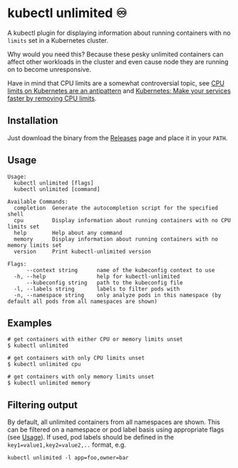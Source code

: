 # kubectl unlimited ♾️
A kubectl plugin for displaying information about running containers with no `limits` set in a Kubernetes cluster.

Why would you need this? Because these pesky unlimited containers can affect other workloads in the cluster and even cause node they are running on to become unresponsive.

Have in mind that CPU limits are a somewhat controversial topic, see [CPU limits on Kubernetes are an antipattern](https://home.robusta.dev/blog/stop-using-cpu-limits) and [Kubernetes: Make your services faster by removing CPU limits](https://news.ycombinator.com/item?id=24351566).

## Installation

Just download the binary from the [Releases](https://github.com/nilic/kubectl-unlimited/releases) page and place it in your `PATH`.

## Usage

```
Usage:
  kubectl unlimited [flags]
  kubectl unlimited [command]

Available Commands:
  completion  Generate the autocompletion script for the specified shell
  cpu         Display information about running containers with no CPU limits set
  help        Help about any command
  memory      Display information about running containers with no memory limits set
  version     Print kubectl-unlimited version

Flags:
      --context string      name of the kubeconfig context to use
  -h, --help                help for kubectl-unlimited
      --kubeconfig string   path to the kubeconfig file
  -l, --labels string       labels to filter pods with
  -n, --namespace string    only analyze pods in this namespace (by default all pods from all namespaces are shown)
```

## Examples

```
# get containers with either CPU or memory limits unset
$ kubectl unlimited

# get containers with only CPU limits unset
$ kubectl unlimited cpu

# get containers with only memory limits unset
$ kubectl unlimited memory
```

## Filtering output

By default, all unlimited containers from all namespaces are shown. This can be filtered on a namespace or pod label basis using appropriate flags (see [Usage](#usage)). If used, pod labels should be defined in the `key1=value1,key2=value2,..` format, e.g.

```
kubectl unlimited -l app=foo,owner=bar
```